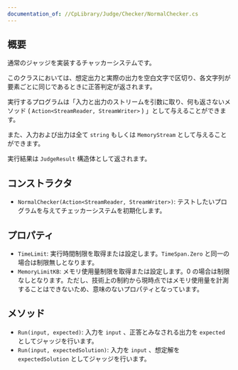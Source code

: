```yaml
---
documentation_of: //CpLibrary/Judge/Checker/NormalChecker.cs
---
```


## 概要

通常のジャッジを実装するチャッカーシステムです。

このクラスにおいては、想定出力と実際の出力を空白文字で区切り、各文字列が要素ごとに同じであるときに正答判定が返されます。

実行するプログラムは「入力と出力のストリームを引数に取り、何も返さないメソッド ( `Action<StreamReader, StreamWriter>` ) 」として与えることができます。

また、入力および出力は全て `string` もしくは `MemoryStream` として与えることができます。

実行結果は `JudgeResult` 構造体として返されます。

## コンストラクタ

- `NormalChecker(Action<StreamReader, StreamWriter>)`: テストしたいプログラムを与えてチェッカーシステムを初期化します。

## プロパティ

- `TimeLimit`: 実行時間制限を取得または設定します。`TimeSpan.Zero` と同一の場合は制限無しとなります。
- `MemoryLimitKB`: メモリ使用量制限を取得または設定します。0 の場合は制限なしとなります。ただし、技術上の制約から現時点ではメモリ使用量を計測することはできないため、意味のないプロパティとなっています。

## メソッド

- `Run(input, expected)`: 入力を `input` 、正答とみなされる出力を `expected` としてジャッジを行います。
- `Run(input, expectedSolution)`: 入力を `input` 、想定解を `expectedSolution` としてジャッジを行います。
